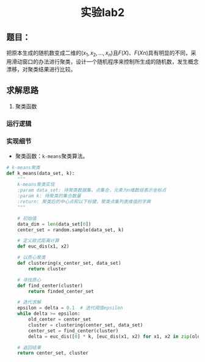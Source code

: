 # <center>实验lab2
## 题目：
把原本生成的随机数变成二维的$(x_1, x_2, \ldots,x_n)$且$F(X)$、$F(Xn)$具有明显的不同，采用滑动窗口的办法进行聚类，设计一个随机程序来控制所生成的随机数，发生概念漂移，对聚类结果进行比较。
## 求解思路
1. 聚类函数

### 运行逻辑
### 实现细节
- 聚类函数：```k-means```聚类算法。
```python
# k-means聚类
def k_means(data_set, k):
    """
    k-means聚类实现
    :param data_set: 待聚类数据集。点集合，元素为n维数组表示坐标点
    :param k: 待聚类的集合数量
    :return: 聚类后的中心点和以下标键，聚类点集列表维值的字典
    """

    # 初始值
    data_dim = len(data_set[0])
    center_set = random.sample(data_set, k)

    # 定义欧式距离计算
    def euc_dis(x1, x2)

    # 以质心聚类
    def clustering(x_center_set, data_set)
        return cluster

    # 寻找质心
    def find_center(cluster)
        return finded_center_set

    # 迭代求解
    epsilon = delta = 0.1  # 迭代阈值epsilon
    while delta >= epsilon:
        old_center = center_set
        cluster = clustering(center_set, data_set)
        center_set = find_center(cluster)
        delta = euc_dis([0] * k, [euc_dis(x1, x2) for x1, x2 in zip(old_center, center_set)])

    # 返回结果
    return center_set, cluster
```